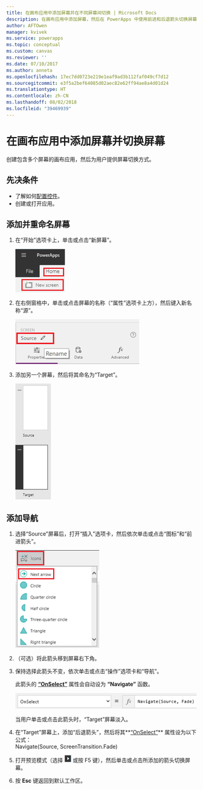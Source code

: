 ```yaml
---
title: 在画布应用中添加屏幕并在不同屏幕间切换 | Microsoft Docs
description: 在画布应用中添加屏幕，然后在 PowerApps 中使用前进和后退箭头切换屏幕
author: AFTOwen
manager: kvivek
ms.service: powerapps
ms.topic: conceptual
ms.custom: canvas
ms.reviewer: ''
ms.date: 07/10/2017
ms.author: anneta
ms.openlocfilehash: 17ec7dd0723e219e1eaf9ad3b112faf049cf7d12
ms.sourcegitcommit: e3f5a2bef64085d02aec82e62ff94ae8a4d01d24
ms.translationtype: HT
ms.contentlocale: zh-CN
ms.lasthandoff: 08/02/2018
ms.locfileid: "39469939"
---
```

# <a name="add-a-screen-to-a-canvas-app-and-navigate-between-screens"></a>在画布应用中添加屏幕并切换屏幕

创建包含多个屏幕的画布应用，然后为用户提供屏幕切换方式。

## <a name="prerequisites"></a>先决条件

* 了解如何[配置控件](add-configure-controls.md)。
* 创建或打开应用。

## <a name="add-and-rename-a-screen"></a>添加并重命名屏幕

1. 在“开始”选项卡上，单击或点击“新屏幕”。

    ![“开始”选项卡上的“添加屏幕”选项](./media/add-screen-context-variables/add-screen.png)

2. 在右侧窗格中，单击或点击屏幕的名称（“属性”选项卡上方），然后键入新名称“源”。

    ![重命名默认屏幕](./media/add-screen-context-variables/name-source-screen.png)

3. 添加另一个屏幕，然后将其命名为“Target”。

    ![左侧导航栏中有两个屏幕](./media/add-screen-context-variables/two-screens-in-nav.png)

## <a name="add-navigation"></a>添加导航
1. 选择“Source”屏幕后，打开“插入”选项卡，然后依次单击或点击“图标”和“前进箭头”。  

    ![“插入”选项卡上的形状选项](./media/add-screen-context-variables/add-next-arrow.png)

2. （可选）将此箭头移到屏幕右下角。

3. 保持选择此箭头不变，依次单击或点击“操作”选项卡和“导航”。

    此箭头的 **[“OnSelect”](controls/properties-core.md)** 属性会自动设为 **“Navigate”** 函数。  

    ![“OnSelect”属性自动设为“Navigate”函数](./media/add-screen-context-variables/onselect-default.png)

    当用户单击或点击此箭头时，“Target”屏幕淡入。

4. 在“Target”屏幕上，添加“后退箭头”，然后将其**[“OnSelect”](controls/properties-core.md)** 属性设为以下公式：
   <br>Navigate(Source, ScreenTransition.Fade)

5. 打开预览模式（选择 ![](./media/add-screen-context-variables/preview.png) 或按 F5 键），然后单击或点击所添加的箭头切换屏幕。

6. 按 **Esc** 键返回到默认工作区。
